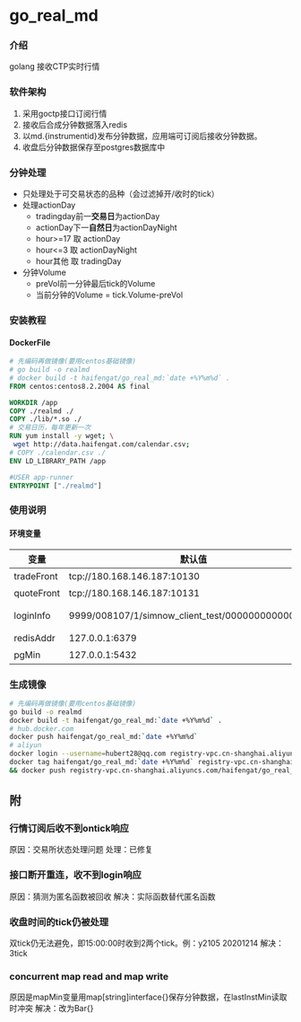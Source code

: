 # go_real_md

### 介绍
golang 接收CTP实时行情

### 软件架构
1. 采用goctp接口订阅行情
2. 接收后合成分钟数据落入redis
3. 以md.{instrumentid}发布分钟数据，应用端可订阅后接收分钟数据。
4. 收盘后分钟数据保存至postgres数据库中

### 分钟处理
* 只处理处于可交易状态的品种（会过滤掉开/收时的tick）
* 处理actionDay
  * tradingday前一**交易日**为actionDay
  * actionDay下一**自然日**为actionDayNight
  * hour>=17 取 actionDay
  * hour<=3  取 actionDayNight
  * hour其他 取 tradingDay
* 分钟Volume
  * preVol前一分钟最后tick的Volume
  * 当前分钟的Volume = tick.Volume-preVol

### 安装教程
#### DockerFile
```dockerfile
# 先编码再做镜像(要用centos基础镜像)
# go build -o realmd
# docker build -t haifengat/go_real_md:`date +%Y%m%d` .
FROM centos:centos8.2.2004 AS final

WORKDIR /app
COPY ./realmd ./
COPY ./lib/*.so ./
# 交易日历，每年更新一次
RUN yum install -y wget; \
 wget http://data.haifengat.com/calendar.csv;
# COPY ./calendar.csv ./
ENV LD_LIBRARY_PATH /app

#USER app-runner
ENTRYPOINT ["./realmd"]
```

### 使用说明
#### 环境变量
变量|默认值|说明
-|-|-
tradeFront|tcp://180.168.146.187:10130|ctp交易前置
quoteFront|tcp://180.168.146.187:10131|ctp行情前置
loginInfo|9999/008107/1/simnow_client_test/0000000000000000|登录配置格式 broker/investor/pwd/appid/authcode
redisAddr|127.0.0.1:6379|redis库配置host:port
pgMin|127.0.0.1:5432|分钟pg库配置

### 生成镜像
```bash
# 先编码再做镜像(要用centos基础镜像)
go build -o realmd
docker build -t haifengat/go_real_md:`date +%Y%m%d` .
# hub.docker.com
docker push haifengat/go_real_md:`date +%Y%m%d`
# aliyun
docker login --username=hubert28@qq.com registry-vpc.cn-shanghai.aliyuncs.com && \
docker tag haifengat/go_real_md:`date +%Y%m%d` registry-vpc.cn-shanghai.aliyuncs.com/haifengat/go_real_md:`date +%Y%m%d` \
&& docker push registry-vpc.cn-shanghai.aliyuncs.com/haifengat/go_real_md:`date +%Y%m%d`
```

## 附
### 行情订阅后收不到ontick响应
原因：交易所状态处理问题
处理：已修复

### 接口断开重连，收不到login响应
原因：猜测为匿名函数被回收
解决：实际函数替代匿名函数

### 收盘时间的tick仍被处理
双tick仍无法避免，即15:00:00时收到2两个tick。例：y2105 20201214
解决：3tick

### concurrent map read and map write
原因是mapMin变量用map[string]interface{}保存分钟数据，在lastInstMin读取时冲突
解决：改为Bar{}
